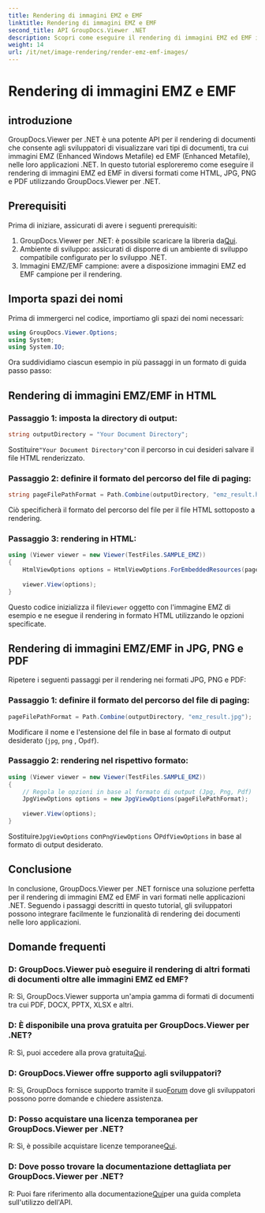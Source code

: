 ```yaml
---
title: Rendering di immagini EMZ e EMF
linktitle: Rendering di immagini EMZ e EMF
second_title: API GroupDocs.Viewer .NET
description: Scopri come eseguire il rendering di immagini EMZ ed EMF in vari formati utilizzando GroupDocs.Viewer per .NET. Tutorial facile da seguire per gli sviluppatori.
weight: 14
url: /it/net/image-rendering/render-emz-emf-images/
---
```


# Rendering di immagini EMZ e EMF

## introduzione

GroupDocs.Viewer per .NET è una potente API per il rendering di documenti che consente agli sviluppatori di visualizzare vari tipi di documenti, tra cui immagini EMZ (Enhanced Windows Metafile) ed EMF (Enhanced Metafile), nelle loro applicazioni .NET. In questo tutorial esploreremo come eseguire il rendering di immagini EMZ ed EMF in diversi formati come HTML, JPG, PNG e PDF utilizzando GroupDocs.Viewer per .NET.

## Prerequisiti

Prima di iniziare, assicurati di avere i seguenti prerequisiti:

1.  GroupDocs.Viewer per .NET: è possibile scaricare la libreria da[Qui](https://releases.groupdocs.com/viewer/net/).
2. Ambiente di sviluppo: assicurati di disporre di un ambiente di sviluppo compatibile configurato per lo sviluppo .NET.
3. Immagini EMZ/EMF campione: avere a disposizione immagini EMZ ed EMF campione per il rendering.

## Importa spazi dei nomi

Prima di immergerci nel codice, importiamo gli spazi dei nomi necessari:

```csharp
using GroupDocs.Viewer.Options;
using System;
using System.IO;
```

Ora suddividiamo ciascun esempio in più passaggi in un formato di guida passo passo:

## Rendering di immagini EMZ/EMF in HTML

### Passaggio 1: imposta la directory di output:
```csharp
string outputDirectory = "Your Document Directory";
```
 Sostituire`"Your Document Directory"`con il percorso in cui desideri salvare il file HTML renderizzato.

### Passaggio 2: definire il formato del percorso del file di paging:
```csharp
string pageFilePathFormat = Path.Combine(outputDirectory, "emz_result.html");
```
Ciò specificherà il formato del percorso del file per il file HTML sottoposto a rendering.

### Passaggio 3: rendering in HTML:
```csharp
using (Viewer viewer = new Viewer(TestFiles.SAMPLE_EMZ))
{
    HtmlViewOptions options = HtmlViewOptions.ForEmbeddedResources(pageFilePathFormat);
    
    viewer.View(options);
}
```
 Questo codice inizializza il file`Viewer` oggetto con l'immagine EMZ di esempio e ne esegue il rendering in formato HTML utilizzando le opzioni specificate.

## Rendering di immagini EMZ/EMF in JPG, PNG e PDF

Ripetere i seguenti passaggi per il rendering nei formati JPG, PNG e PDF:

### Passaggio 1: definire il formato del percorso del file di paging:
```csharp
pageFilePathFormat = Path.Combine(outputDirectory, "emz_result.jpg");
```
Modificare il nome e l'estensione del file in base al formato di output desiderato (`jpg`, `png` , O`pdf`).

### Passaggio 2: rendering nel rispettivo formato:
```csharp
using (Viewer viewer = new Viewer(TestFiles.SAMPLE_EMZ))
{
    // Regola le opzioni in base al formato di output (Jpg, Png, Pdf)
    JpgViewOptions options = new JpgViewOptions(pageFilePathFormat);
    
    viewer.View(options);
}
```
 Sostituire`JpgViewOptions` con`PngViewOptions` O`PdfViewOptions` in base al formato di output desiderato.

## Conclusione

In conclusione, GroupDocs.Viewer per .NET fornisce una soluzione perfetta per il rendering di immagini EMZ ed EMF in vari formati nelle applicazioni .NET. Seguendo i passaggi descritti in questo tutorial, gli sviluppatori possono integrare facilmente le funzionalità di rendering dei documenti nelle loro applicazioni.

## Domande frequenti

### D: GroupDocs.Viewer può eseguire il rendering di altri formati di documenti oltre alle immagini EMZ ed EMF?
R: Sì, GroupDocs.Viewer supporta un'ampia gamma di formati di documenti tra cui PDF, DOCX, PPTX, XLSX e altri.

### D: È disponibile una prova gratuita per GroupDocs.Viewer per .NET?
 R: Sì, puoi accedere alla prova gratuita[Qui](https://releases.groupdocs.com/).

### D: GroupDocs.Viewer offre supporto agli sviluppatori?
 R: Sì, GroupDocs fornisce supporto tramite il suo[Forum](https://forum.groupdocs.com/c/viewer/9) dove gli sviluppatori possono porre domande e chiedere assistenza.

### D: Posso acquistare una licenza temporanea per GroupDocs.Viewer per .NET?
 R: Sì, è possibile acquistare licenze temporanee[Qui](https://purchase.groupdocs.com/temporary-license/).

### D: Dove posso trovare la documentazione dettagliata per GroupDocs.Viewer per .NET?
 R: Puoi fare riferimento alla documentazione[Qui](https://tutorials.groupdocs.com/viewer/net/)per una guida completa sull'utilizzo dell'API.